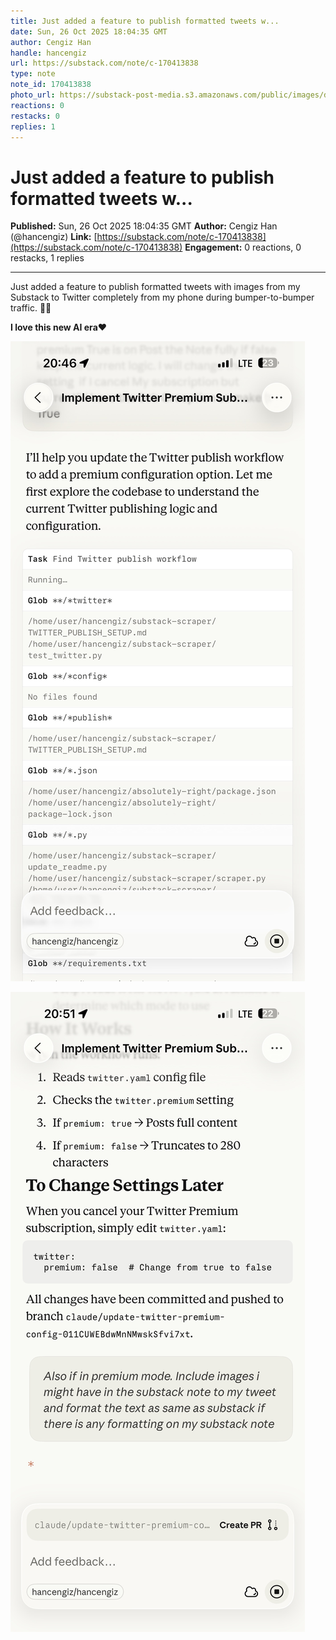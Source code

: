 ```yaml
---
title: Just added a feature to publish formatted tweets w...
date: Sun, 26 Oct 2025 18:04:35 GMT
author: Cengiz Han
handle: hancengiz
url: https://substack.com/note/c-170413838
type: note
note_id: 170413838
photo_url: https://substack-post-media.s3.amazonaws.com/public/images/dd3c9352-78f7-4a7e-ab29-7efd239dd41c_400x400.jpeg
reactions: 0
restacks: 0
replies: 1
---
```


# Just added a feature to publish formatted tweets w...

**Published:** Sun, 26 Oct 2025 18:04:35 GMT
**Author:** Cengiz Han (@hancengiz)
**Link:** [https://substack.com/note/c-170413838](https://substack.com/note/c-170413838)
**Engagement:** 0 reactions, 0 restacks, 1 replies

---

Just added a feature to publish formatted tweets with images from my Substack to Twitter completely from my phone during bumper-to-bumper traffic. 🚀🚀

**I love this new AI era❤️**

![Image](image1.jpeg)

![Image](image2.jpeg)


